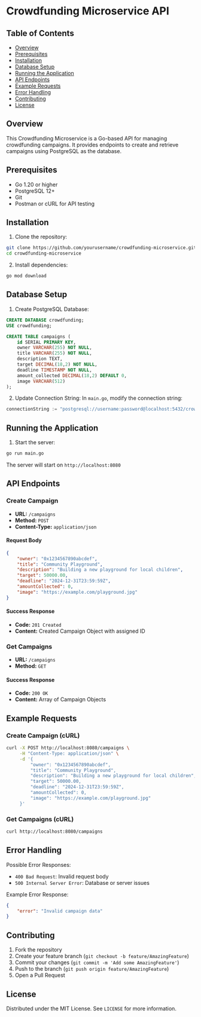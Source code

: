# Crowdfunding Microservice API

## Table of Contents
- [Overview](#overview)
- [Prerequisites](#prerequisites)
- [Installation](#installation)
- [Database Setup](#database-setup)
- [Running the Application](#running-the-application)
- [API Endpoints](#api-endpoints)
- [Example Requests](#example-requests)
- [Error Handling](#error-handling)
- [Contributing](#contributing)
- [License](#license)

## Overview

This Crowdfunding Microservice is a Go-based API for managing crowdfunding campaigns. It provides endpoints to create and retrieve campaigns using PostgreSQL as the database.

## Prerequisites

- Go 1.20 or higher
- PostgreSQL 12+ 
- Git
- Postman or cURL for API testing

## Installation

1. Clone the repository:
```bash
git clone https://github.com/yourusername/crowdfunding-microservice.git
cd crowdfunding-microservice
```

2. Install dependencies:
```bash
go mod download
```

## Database Setup

1. Create PostgreSQL Database:
```sql
CREATE DATABASE crowdfunding;
USE crowdfunding;

CREATE TABLE campaigns (
    id SERIAL PRIMARY KEY,
    owner VARCHAR(255) NOT NULL,
    title VARCHAR(255) NOT NULL,
    description TEXT,
    target DECIMAL(18,2) NOT NULL,
    deadline TIMESTAMP NOT NULL,
    amount_collected DECIMAL(18,2) DEFAULT 0,
    image VARCHAR(512)
);
```

2. Update Connection String:
In `main.go`, modify the connection string:
```go
connectionString := "postgresql://username:password@localhost:5432/crowdfunding?sslmode=disable"
```

## Running the Application

1. Start the server:
```bash
go run main.go
```

The server will start on `http://localhost:8080`

## API Endpoints

### Create Campaign
- **URL:** `/campaigns`
- **Method:** `POST`
- **Content-Type:** `application/json`

#### Request Body
```json
{
    "owner": "0x1234567890abcdef",
    "title": "Community Playground",
    "description": "Building a new playground for local children",
    "target": 50000.00,
    "deadline": "2024-12-31T23:59:59Z",
    "amountCollected": 0,
    "image": "https://example.com/playground.jpg"
}
```

#### Success Response
- **Code:** `201 Created`
- **Content:** Created Campaign Object with assigned ID

### Get Campaigns
- **URL:** `/campaigns`
- **Method:** `GET`

#### Success Response
- **Code:** `200 OK`
- **Content:** Array of Campaign Objects

## Example Requests

### Create Campaign (cURL)
```bash
curl -X POST http://localhost:8080/campaigns \
     -H "Content-Type: application/json" \
     -d '{
         "owner": "0x1234567890abcdef",
         "title": "Community Playground",
         "description": "Building a new playground for local children",
         "target": 50000.00,
         "deadline": "2024-12-31T23:59:59Z",
         "amountCollected": 0,
         "image": "https://example.com/playground.jpg"
     }'
```

### Get Campaigns (cURL)
```bash
curl http://localhost:8080/campaigns
```

## Error Handling

Possible Error Responses:
- `400 Bad Request`: Invalid request body
- `500 Internal Server Error`: Database or server issues

Example Error Response:
```json
{
    "error": "Invalid campaign data"
}
```

## Contributing

1. Fork the repository
2. Create your feature branch (`git checkout -b feature/AmazingFeature`)
3. Commit your changes (`git commit -m 'Add some AmazingFeature'`)
4. Push to the branch (`git push origin feature/AmazingFeature`)
5. Open a Pull Request

## License

Distributed under the MIT License. See `LICENSE` for more information.
